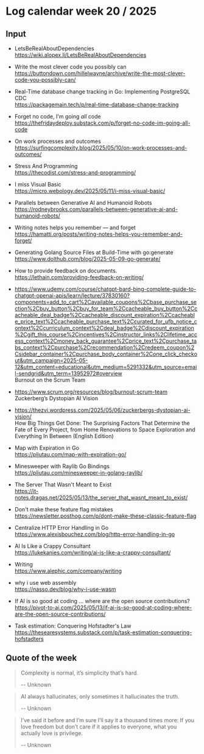# Log calendar week 20 / 2025


## Input
- LetsBeRealAboutDependencies<br>https://wiki.alopex.li/LetsBeRealAboutDependencies
- Write the most clever code you possibly can<br>https://buttondown.com/hillelwayne/archive/write-the-most-clever-code-you-possibly-can/


- Real-Time database change tracking in Go: Implementing PostgreSQL CDC<br>https://packagemain.tech/p/real-time-database-change-tracking
- Forget no code, I'm going *all* code<br>https://thefridaydeploy.substack.com/p/forget-no-code-im-going-all-code
- On work processes and outcomes<br>https://surfingcomplexity.blog/2025/05/10/on-work-processes-and-outcomes/
- Stress And Programming<br>https://thecodist.com/stress-and-programming/
- I miss Visual Basic<br>https://micro.webology.dev/2025/05/11/i-miss-visual-basic/
- Parallels between Generative AI and Humanoid Robots<br>https://rodneybrooks.com/parallels-between-generative-ai-and-humanoid-robots/
- Writing notes helps you remember — and forget<br>https://hamatti.org/posts/writing-notes-helps-you-remember-and-forget/
- Generating Golang Source Files at Build-Time with go:generate<br>https://www.dolthub.com/blog/2025-05-09-go-generate/
- How to provide feedback on documents.<br>https://lethain.com/providing-feedback-on-writing/
- https://www.udemy.com/course/chatgpt-bard-bing-complete-guide-to-chatgpt-openai-apis/learn/lecture/37830160?components=add_to_cart%2Cavailable_coupons%2Cbase_purchase_section%2Cbuy_button%2Cbuy_for_team%2Ccacheable_buy_button%2Ccacheable_deal_badge%2Ccacheable_discount_expiration%2Ccacheable_price_text%2Ccacheable_purchase_text%2Ccurated_for_ufb_notice_context%2Ccurriculum_context%2Cdeal_badge%2Cdiscount_expiration%2Cgift_this_course%2Cincentives%2Cinstructor_links%2Clifetime_access_context%2Cmoney_back_guarantee%2Cprice_text%2Cpurchase_tabs_context%2Cpurchase%2Crecommendation%2Credeem_coupon%2Csidebar_container%2Cpurchase_body_container%2Cone_click_checkout&utm_campaign=2025-05-12&utm_content=educational&utm_medium=5291332&utm_source=email-sendgrid&utm_term=13952972#overview<br>Burnout on the Scrum Team
- https://www.scrum.org/resources/blog/burnout-scrum-team<br>Zuckerberg’s Dystopian AI Vision
- https://thezvi.wordpress.com/2025/05/06/zuckerbergs-dystopian-ai-vision/<br>How Big Things Get Done: The Surprising Factors That Determine the Fate of Every Project, from Home Renovations to Space Exploration and Everything In Between (English Edition)

- Map with Expiration in Go<br>https://pliutau.com/map-with-expiration-go/

- Minesweeper with Raylib Go Bindings<br>https://pliutau.com/minesweeper-in-golang-raylib/

- The Server That Wasn't Meant to Exist<br>https://it-notes.dragas.net/2025/05/13/the_server_that_wasnt_meant_to_exist/



- Don't make these feature flag mistakes<br>https://newsletter.posthog.com/p/dont-make-these-classic-feature-flag
- Centralize HTTP Error Handling in Go<br>https://www.alexisbouchez.com/blog/http-error-handling-in-go
- AI Is Like a Crappy Consultant<br>https://lukekanies.com/writing/ai-is-like-a-crappy-consultant/
- Writing<br>https://www.alephic.com/company/writing
- why i use web assembly<br>https://nasso.dev/blog/why-i-use-wasm
- If AI is so good at coding … where are the open source contributions?<br>https://pivot-to-ai.com/2025/05/13/if-ai-is-so-good-at-coding-where-are-the-open-source-contributions/
- Task estimation: Conquering Hofstadter's Law<br>https://thesearesystems.substack.com/p/task-estimation-conquering-hofstadters



## Quote of the week

> Complexity is normal, it’s simplicity that’s hard.
>
> -- Unknown

> AI always hallucinates, only sometimes it hallucinates the truth.
>
> -- Unknown

> I’ve said it before and I’m sure I’ll say it a thousand times more: If you love freedom but don’t care if it applies to everyone, what you actually love is privilege.
>
> -- Unknown



